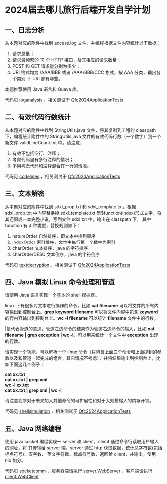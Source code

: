 # 2024届去哪儿旅行后端开发自学计划

## 一、日志分析
从本题对应的附件中找到 access.log 文件，并编程根据文件内容统计以下数据：
1. 请求总量；
2. 请求最频繁的 10 个 HTTP 接口，及其相应的请求数量；
3. POST 和 GET 请求量分别为多少；
4. URI 格式均为 /AAA/BBB 或者 /AAA/BBB/CCC 格式，按 AAA 分类，输出各个类别
   下 URI 都有哪些。

本题推荐使用 Java 语言和 Guava 库。

代码见 [loganalysis](https://github.com/Shelly111111/QFC2024-backend/blob/master/QFC2024-domain/src/main/java/com/qunar/qfc2024/domain/Facade/loganalysis/AccessFacade.java) ，相关测试于 [Qfc2024ApplicationTests](https://github.com/Shelly111111/QFC2024-backend/blob/master/QFC2024-application/src/test/java/com/qunar/qfc2024/web/Qfc2024ApplicationTests.java)

## 二、有效代码行数统计
从本题对应的附件中找到 StringUtils.java 文件，将其复制到工程的 classpath 下，编程统计附件中的 StringUtils.java 文件的有效代码行数（一个数字）到一个新文件 validLineCount.txt 中。请注意，
1) 有效不包括空行、注释；
2) 考虑代码里有多行注释的情况；
3) 不用考虑代码和注释混合在一行的情况。

代码见 [codelines](https://github.com/Shelly111111/QFC2024-backend/blob/master/QFC2024-infrastructure/src/main/java/com/qunar/qfc2024/infrastructure/codelines/CodeLineFacadeImpl.java) ，相关测试于 [Qfc2024ApplicationTests](https://github.com/Shelly111111/QFC2024-backend/blob/master/QFC2024-application/src/test/java/com/qunar/qfc2024/web/Qfc2024ApplicationTests.java)

## 三、文本解密
从本题对应的附件中找到 sdxl_prop.txt 和 sdxl_template.txt。根据 sdxl_prop.txt 中内容替换掉 sdxl_template.txt 里$function(index)形式文字，将其还原成一本完整小说，写到文件 sdxl.txt 中，输出在 classpath 下。
其中 function 有 4 种类型，替换规则如下：
1) natureOrder 自然排序，即文本中排列顺序
2) indexOrder 索引排序，文本中每行第一个数字为索引
3) charOrder 文本排序，java 的字符排序
4) charOrderDESC 文本倒序，java 的字符倒序

代码见 [textdecryption](https://github.com/Shelly111111/QFC2024-backend/blob/master/QFC2024-domain/src/main/java/com/qunar/qfc2024/domain/Facade/textdecryption/TextDecryptFacade.java) ，相关测试于 [Qfc2024ApplicationTests](https://github.com/Shelly111111/QFC2024-backend/blob/master/QFC2024-application/src/test/java/com/qunar/qfc2024/web/Qfc2024ApplicationTests.java)

## 四、Java 模拟 Linux 命令处理和管道
请使用 Java 语言实现一个基本的 shell 模拟器。

linux 下有很多对文本进行操作的命令，比如 **cat filename** 可以将文件的所有内容输出到控制台上。**grep keyword filename** 可以将文件内容中包含 **keyword** 的行内容输出到控制台上。**wc -l filename** 可以统计 **filename** 文件中的行数。

|是代表管道的意思，管道左边命令的结果作为管道右边命令的输入，比如 **cat filename | grep exception | wc -l**，可以用来统计一个文件中 **exception** 出现的行数。

请实现一个功能，可以解析一个 linux 命令（只包含上面三个命令和上面提到的参数以及和管道一起完成的组合，其它情况不考虑），并将结果输出到控制台上，比如下面这几个例子：

**cat xx.txt**<br>
**cat xx.txt | grep xml**<br>
**wc -l xx.txt**<br>
**cat xx.txt | grep xml | wc -l**

请注意程序对于未来加入其他命令的可扩展性和对于大规模输入的内存开销。

代码见 [shellsimulation](https://github.com/Shelly111111/QFC2024-backend/blob/master/QFC2024-domain/src/main/java/com/qunar/qfc2024/domain/Facade/shellsimulation/ShellFacade.java) ，相关测试于 [Qfc2024ApplicationTests](https://github.com/Shelly111111/QFC2024-backend/blob/master/QFC2024-application/src/test/java/com/qunar/qfc2024/web/Qfc2024ApplicationTests.java)

## 五、Java 网络编程
使用 java socket 编程实现一 server 和 client，client 通过命令行读取用户输入的网址，将
其传输给 server 端，server 通过 http 获取数据，统计总字符数(包括标点符号)、汉字数、
英文字符数、标点符号数，返回给 client，并输出。使用 nio 加分。

代码见 [socketcomm](https://github.com/Shelly111111/QFC2024-backend/blob/master/QFC2024-application/src/main/java/com/qunar/qfc2024/web/socketcomm/) ，服务器端请执行 [server.WebServer](https://github.com/Shelly111111/QFC2024-backend/blob/master/QFC2024-application/src/main/java/com/qunar/qfc2024/web/socketcomm/server/WebServer.java) ，客户端请执行 [client.WebClient](https://github.com/Shelly111111/QFC2024-backend/blob/master/QFC2024-application/src/main/java/com/qunar/qfc2024/web/socketcomm/client/WebClient.java)